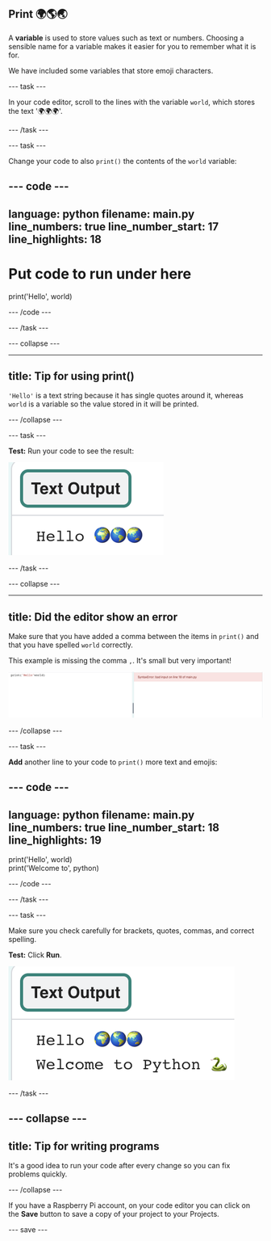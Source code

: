 ## Print 🌍🌎🌏

A **variable** is used to store values such as text or numbers. Choosing a sensible name for a variable makes it easier for you to remember what it is for.

We have included some variables that store emoji characters.

--- task ---

In your code editor, scroll to the lines with the  variable `world`, which stores the text '🌍🌍🌍'.

--- /task --- 

--- task ---
 
Change your code to also `print()` the contents of the `world` variable:

--- code ---
---
language: python
filename: main.py
line_numbers: true
line_number_start: 17
line_highlights: 18
---

# Put code to run under here    
print('Hello', world) 

--- /code ---

--- /task ---

--- collapse ---

---
title: Tip for using print()
---

`'Hello'` is a text string because it has single quotes around it, whereas `world` is a variable so the value stored in it will be printed. 

--- /collapse ---

--- task ---

**Test:** Run your code to see the result:

![The updated line of code in the code area with the word 'Hello' followed by three world emojis showing in the output area.](images/run_hello_world.png)

--- /task ---

--- collapse ---

---
title: Did the editor show an error
---
Make sure that you have added a comma between the items in `print()` and that you have spelled `world` correctly.

This example is missing the comma `,`. It's small but very important!

![The code editor with missing single quotes and error 'SyntaxError: bad input on line 18 in main.py' displayed.](images/comma_error.png) 


--- /collapse ---

--- task ---

**Add** another line to your code to `print()` more text and emojis:

--- code ---
---
language: python
filename: main.py
line_numbers: true
line_number_start: 18
line_highlights: 19
---

print('Hello', world)    
print('Welcome to', python) 

--- /code ---

--- /task ---

--- task ---

Make sure you check carefully for brackets, quotes, commas, and correct spelling.

**Test:** Click **Run**. 

![The additional line of code in the code editor with the word 'Hello' followed by three world emojis and the words 'Welcome to' followed by an emoji snake and keyboard showing in the output area.](images/run_multiple.png)

--- /task ---

--- collapse ---
---
title: Tip for writing programs
---
 It's a good idea to run your code after every change so you can fix problems quickly.

--- /collapse ---

If you have a Raspberry Pi account, on your code editor you can click on the **Save** button to save a copy of your project to your Projects.

--- save ---
